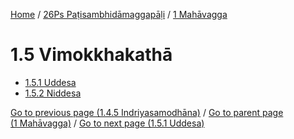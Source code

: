 
[Home](/) / [26Ps Paṭisambhidāmaggapāḷi](../../26Ps.md) / [1 Mahāvagga](../1.md)

# 1.5 Vimokkhakathā

* [1.5.1 Uddesa](1.5/1.5.1.md)
* [1.5.2 Niddesa](1.5/1.5.2.md)

[Go to previous page (1.4.5 Indriyasamodhāna)](1.4/1.4.5.md) / [Go to parent page (1 Mahāvagga)](../1.md) / [Go to next page (1.5.1 Uddesa)](1.5/1.5.1.md)


